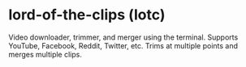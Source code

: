 # lord-of-the-clips (lotc)
Video downloader, trimmer, and merger using the terminal. Supports YouTube, Facebook, Reddit, Twitter, etc. Trims at multiple points and merges multiple clips.
